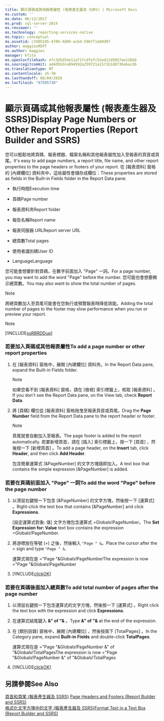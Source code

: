 ```yaml
---
title: 顯示頁碼或其他報表屬性 (報表產生器及 SSRS) | Microsoft Docs
ms.custom: ''
ms.date: 06/13/2017
ms.prod: sql-server-2014
ms.reviewer: ''
ms.technology: reporting-services-native
ms.topic: conceptual
ms.assetid: c7d95245-4709-4d04-acb4-59bf71e60d97
author: maggiesMSFT
ms.author: maggies
manager: kfile
ms.openlocfilehash: efc3d5d5de11af1fcdfefc52ed12d5057ee12668
ms.sourcegitcommit: ad4d92dce894592a259721a1571b1d8736abacdb
ms.translationtype: MT
ms.contentlocale: zh-TW
ms.lasthandoff: 08/04/2020
ms.locfileid: "87595738"
---
```

# <a name="display-page-numbers-or-other-report-properties-report-builder-and-ssrs"></a><span data-ttu-id="ff818-102">顯示頁碼或其他報表屬性 (報表產生器及 SSRS)</span><span class="sxs-lookup"><span data-stu-id="ff818-102">Display Page Numbers or Other Report Properties (Report Builder and SSRS)</span></span>
  <span data-ttu-id="ff818-103">您可以輕鬆地將頁碼、報表標題、檔案名稱和其他報表屬性加入至報表的頁首或頁尾。</span><span class="sxs-lookup"><span data-stu-id="ff818-103">It's easy to add page numbers, a report title, file name, and other report properties to the page headers or footers of your report.</span></span> <span data-ttu-id="ff818-104">在 [報表資料] 窗格的 [內建欄位] 資料夾中，這些屬性會儲存成欄位：</span><span class="sxs-lookup"><span data-stu-id="ff818-104">These properties are stored as fields in the Built-in Fields folder in the Report Data pane:</span></span>  
  
-   <span data-ttu-id="ff818-105">執行時間</span><span class="sxs-lookup"><span data-stu-id="ff818-105">Execution time</span></span>  
  
-   <span data-ttu-id="ff818-106">頁碼</span><span class="sxs-lookup"><span data-stu-id="ff818-106">Page number</span></span>  
  
-   <span data-ttu-id="ff818-107">報表資料夾</span><span class="sxs-lookup"><span data-stu-id="ff818-107">Report folder</span></span>  
  
-   <span data-ttu-id="ff818-108">報告名稱</span><span class="sxs-lookup"><span data-stu-id="ff818-108">Report name</span></span>  
  
-   <span data-ttu-id="ff818-109">報表伺服器 URL</span><span class="sxs-lookup"><span data-stu-id="ff818-109">Report server URL</span></span>  
  
-   <span data-ttu-id="ff818-110">總頁數</span><span class="sxs-lookup"><span data-stu-id="ff818-110">Total pages</span></span>  
  
-   <span data-ttu-id="ff818-111">使用者識別碼</span><span class="sxs-lookup"><span data-stu-id="ff818-111">User ID</span></span>  
  
-   <span data-ttu-id="ff818-112">Language</span><span class="sxs-lookup"><span data-stu-id="ff818-112">Language</span></span>  
  
 <span data-ttu-id="ff818-113">您可能會想要針對頁碼，在數字前面加入 "Page" 一詞。</span><span class="sxs-lookup"><span data-stu-id="ff818-113">For a page number, you may want to add the word "Page" before the number.</span></span> <span data-ttu-id="ff818-114">您可能也會想要顯示總頁數。</span><span class="sxs-lookup"><span data-stu-id="ff818-114">You may also want to show the total number of pages.</span></span>  
  
> [!NOTE]  
>  <span data-ttu-id="ff818-115">將總頁數加入至頁尾可能會在您執行或預覽報表時降低效能。</span><span class="sxs-lookup"><span data-stu-id="ff818-115">Adding the total number of pages to the footer may slow performance when you run or preview your report.</span></span>  
  
> [!NOTE]  
>  [!INCLUDE[ssRBRDDup](../../includes/ssrbrddup-md.md)]  
  
### <a name="to-add-a-page-number-or-other-report-properties"></a><span data-ttu-id="ff818-116">若要加入頁碼或其他報表屬性</span><span class="sxs-lookup"><span data-stu-id="ff818-116">To add a page number or other report properties</span></span>  
  
1.  <span data-ttu-id="ff818-117">在 [報表資料] 窗格中，展開 [內建欄位] 資料夾。</span><span class="sxs-lookup"><span data-stu-id="ff818-117">In the Report Data pane, expand the Built-in Fields folder.</span></span>  
  
    > [!NOTE]  
    >  <span data-ttu-id="ff818-118">如果您看不到 [報表資料] 窗格，請在 [檢視] 索引標籤上，核取 [報表資料]  。</span><span class="sxs-lookup"><span data-stu-id="ff818-118">If you don't see the Report Data pane, on the View tab, check **Report Data**.</span></span>  
  
2.  <span data-ttu-id="ff818-119">將 [頁碼]  欄位從 [報表資料] 窗格拖曳至報表頁首或頁尾。</span><span class="sxs-lookup"><span data-stu-id="ff818-119">Drag the **Page Number** field from the Report Data pane to the report header or footer.</span></span>  
  
    > [!NOTE]  
    >  <span data-ttu-id="ff818-120">頁尾就會自動加入至報表。</span><span class="sxs-lookup"><span data-stu-id="ff818-120">The page footer is added to the report automatically.</span></span> <span data-ttu-id="ff818-121">若要新增頁首，請在 [插入]  索引標籤上，按一下 [頁首]  ，然後按一下 [新增頁首]  。</span><span class="sxs-lookup"><span data-stu-id="ff818-121">To add a page header, on the **Insert** tab, click **Header**, and then click **Add Header**.</span></span>  
    >   
    >  <span data-ttu-id="ff818-122">包含簡單運算式 [&PageNumber] 的文字方塊隨即加入。</span><span class="sxs-lookup"><span data-stu-id="ff818-122">A text box that contains the simple expression [&PageNumber] is added.</span></span>  
  
### <a name="to-add-the-word-page-before-the-page-number"></a><span data-ttu-id="ff818-123">若要在頁碼前面加入 "Page" 一詞</span><span class="sxs-lookup"><span data-stu-id="ff818-123">To add the word "Page" before the page number</span></span>  
  
1.  <span data-ttu-id="ff818-124">以滑鼠右鍵按一下包含 [&PageNumber] 的文字方塊，然後按一下 [運算式]  。</span><span class="sxs-lookup"><span data-stu-id="ff818-124">Right-click the text box that contains [&PageNumber] and click **Expressions**.</span></span>  
  
     <span data-ttu-id="ff818-125">[設定運算式對象: 值]  文字方塊包含運算式 =Globals!PageNumber。</span><span class="sxs-lookup"><span data-stu-id="ff818-125">The **Set Expression for: Value** text box contains the expression =Globals!PageNumber.</span></span>  
  
2.  <span data-ttu-id="ff818-126">將游標放在等號 (=) 之後，然後輸入 `"Page " &`。</span><span class="sxs-lookup"><span data-stu-id="ff818-126">Place the cursor after the = sign and type `"Page " &`.</span></span>  
  
     <span data-ttu-id="ff818-127">運算式現在是 ="Page "&Globals!PageNumber</span><span class="sxs-lookup"><span data-stu-id="ff818-127">The expression is now  ="Page "&Globals!PageNumber</span></span>  
  
3.  [!INCLUDE[clickOK](../../includes/clickok-md.md)]  
  
### <a name="to-add-total-number-of-pages-after-the-page-number"></a><span data-ttu-id="ff818-128">若要在頁碼後面加入總頁數</span><span class="sxs-lookup"><span data-stu-id="ff818-128">To add total number of pages after the page number</span></span>  
  
1.  <span data-ttu-id="ff818-129">以滑鼠右鍵按一下包含運算式的文字方塊，然後按一下 [運算式]  。</span><span class="sxs-lookup"><span data-stu-id="ff818-129">Right click the text box with the expression and click **Expressions**.</span></span>  
  
2.  <span data-ttu-id="ff818-130">在運算式結尾鍵入 **&" of "&** 。</span><span class="sxs-lookup"><span data-stu-id="ff818-130">Type **&" of "&** at the end of the expression.</span></span>  
  
3.  <span data-ttu-id="ff818-131">在 [類別目錄] 窗格中，展開 [內建欄位]  ，然後按兩下 [TotalPages]  。</span><span class="sxs-lookup"><span data-stu-id="ff818-131">In the Category pane, expand **Built-in Fields** and double-click **TotalPages**.</span></span>  
  
     <span data-ttu-id="ff818-132">運算式現在是 ="Page "&Globals!PageNumber &" of "&Globals!TotalPages</span><span class="sxs-lookup"><span data-stu-id="ff818-132">The expression is now ="Page "&Globals!PageNumber &" of "&Globals!TotalPages</span></span>  
  
4.  [!INCLUDE[clickOK](../../includes/clickok-md.md)]  
  
## <a name="see-also"></a><span data-ttu-id="ff818-133">另請參閱</span><span class="sxs-lookup"><span data-stu-id="ff818-133">See Also</span></span>  
 <span data-ttu-id="ff818-134">[頁首和頁尾 &#40;報表產生器及 SSRS&#41;](page-headers-and-footers-report-builder-and-ssrs.md) </span><span class="sxs-lookup"><span data-stu-id="ff818-134">[Page Headers and Footers &#40;Report Builder and SSRS&#41;](page-headers-and-footers-report-builder-and-ssrs.md) </span></span>  
 [<span data-ttu-id="ff818-135">格式化文字方塊中的文字 &#40;報表產生器及 SSRS&#41;</span><span class="sxs-lookup"><span data-stu-id="ff818-135">Format Text in a Text Box &#40;Report Builder and SSRS&#41;</span></span>](format-text-in-a-text-box-report-builder-and-ssrs.md)  
  
  
